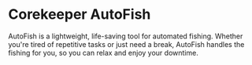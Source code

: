 Corekeeper AutoFish
===================

AutoFish is a lightweight, life-saving tool for automated fishing. Whether
you're tired of repetitive tasks or just need a break, AutoFish handles the
fishing for you, so you can relax and enjoy your downtime.
